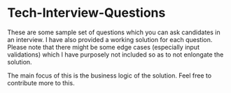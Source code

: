 # Tech-Interview-Questions
These are some sample set of questions which you can ask candidates in an interview. I have also provided a working solution for each question. Please note that there might be some edge cases (especially input validations) which I have purposely not included so as to not enlongate the solution. 

The main focus of this is the business logic of the solution. Feel free to contribute more to this.
